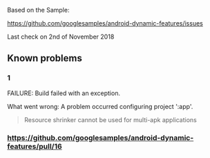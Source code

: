 Based on the Sample:

https://github.com/googlesamples/android-dynamic-features/issues

Last check on 2nd of November 2018


## Known problems

### 1
FAILURE: Build failed with an exception.

What went wrong:
A problem occurred configuring project ':app'.
> Resource shrinker cannot be used for multi-apk applications



### https://github.com/googlesamples/android-dynamic-features/pull/16

